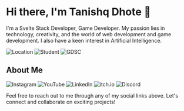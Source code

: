# Hi there, I'm Tanishq Dhote 👋

I'm a Svelte Stack Developer, Game Developer. My passion lies in technology, creativity, and the world of web development and game development. I also have a keen interest in Artificial Intelligence.

![Location](https://img.shields.io/badge/Location-Nagpur,%20India-brightgreen)
![Student](https://img.shields.io/badge/Student-GCOEN-blue)
![GDSC](https://img.shields.io/badge/Current%20Position-Tech%20Team%20Member%20at%20GDSC-red)

## About Me

![Instagram](https://img.shields.io/badge/Instagram-%40ptsd__memer-orange?style=flat-square&logo=instagram)
![YouTube](https://img.shields.io/badge/YouTube-Tanishq%20Dhote-red?style=flat-square&logo=youtube)
![LinkedIn](https://img.shields.io/badge/LinkedIn-Tanishq%20Dhote-blue?style=flat-square&logo=linkedin)
![itch.io](https://img.shields.io/badge/itch.io-ptsd--dev-yellow?style=flat-square&logo=itch-dot-io)
![Discord](https://img.shields.io/badge/Discord-tanishq0806-purple?style=flat-square&logo=discord)

Feel free to reach out to me through any of my social links above. Let's connect and collaborate on exciting projects!
